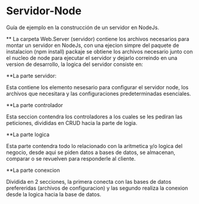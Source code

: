# Servidor-Node
Guía de ejemplo en la construcción de un servidor en NodeJs.

** La carpeta Web.Server (servidor) contiene los archivos necesarios para montar un servidor en NodeJs, con una ejecion simpre del paquete de instalacion (npm install) packaje se obtiene los archivos necesario junto con el nucleo de node para ejecutar el servidor y dejarlo correindo en una version de desarrollo, la logica del servidor consiste en:

  **La parte servidor:
  
  Esta contiene los elemento nesesario para configurar el servidor node, los archivos que necesitara y las configuraciones predeterminadas esenciales.
  
   **La parte controlador
   
   Esta seccion contendra los controladores a los cuales se les pediran las peticiones, divididas en CRUD hacia la parte de logia.
   
   **La parte logica
   
   Esta parte contendra todo lo relacionado con la aritmetica y/o logica del negocio, desde aqui se piden datos a bases de datos, se almacenan, comparar o se revuelven para responderle al cliente.
   
   **La parte conexcion
   
   Dividida en 2 secciones, la primera conecta con las bases de datos prefereridas (archivos de configuracion) y las segundo realiza la conexion desde la logica hacia la base de datos.
